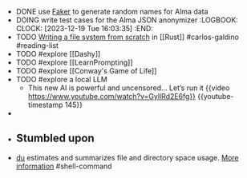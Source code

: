 - DONE use [Faker](https://pypi.org/project/Faker/) to generate random names for Alma data
- DOING write test cases for the Alma JSON anonymizer
  :LOGBOOK:
  CLOCK: [2023-12-19 Tue 16:03:35]
  :END:
- TODO [Writing a file system from scratch](https://blog.carlosgaldino.com/writing-a-file-system-from-scratch-in-rust.html) in [[Rust]] #carlos-galdino #reading-list
- TODO #explore [[Dashy]]
- TODO #explore [[LearnPrompting]]
- TODO #explore [[Conway's Game of Life]]
- TODO #explore a local LLM
	- This new AI is powerful and uncensored… Let’s run it
	  {{video https://www.youtube.com/watch?v=GyllRd2E6fg}}
	  {{youtube-timestamp 145}}
-
- ## Stumbled upon
- [du](https://command-not-found.com/du) estimates and summarizes file and directory space usage. [More information](https://www.gnu.org/software/coreutils/du) #shell-command